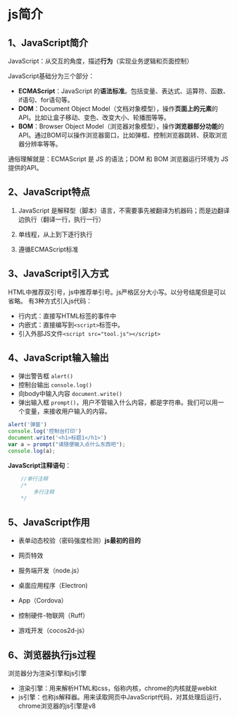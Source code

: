 # js简介

## 1、JavaScript简介

JavaScript：从交互的角度，描述**行为**（实现业务逻辑和页面控制）

JavaScript基础分为三个部分：

- **ECMAScript**：JavaScript 的**语法标准**。包括变量、表达式、运算符、函数、if语句、for语句等。
- **DOM**：Document Object Model（文档对象模型），操作**页面上的元素**的API。比如让盒子移动、变色、改变大小、轮播图等等。
- **BOM**：Browser Object Model（浏览器对象模型），操作**浏览器部分功能**的API。通过BOM可以操作浏览器窗口，比如弹框、控制浏览器跳转、获取浏览器分辨率等等。

通俗理解就是：ECMAScript 是 JS 的语法；DOM 和 BOM 浏览器运行环境为 JS提供的API。

## 2、JavaScript特点

1. JavaScript 是解释型（脚本）语言，不需要事先被翻译为机器码；而是边翻译边执行（翻译一行，执行一行）

2. 单线程，从上到下逐行执行

3. 遵循ECMAScript标准

## 3、JavaScript引入方式

HTML中推荐双引号，js中推荐单引号。js严格区分大小写。以分号结尾但是可以省略。
有3种方式引入js代码：

- 行内式：直接写HTML标签的事件中
- 内嵌式：直接编写到`<script>`标签中。
- 引入外部JS文件`<script src="tool.js"></script>`

## 4、JavaScript输入输出

- 弹出警告框 `alert()`
- 控制台输出 `console.log()`
- 向body中输入内容 `document.write()`
- 弹出输入框 `prompt()`，用户不管输入什么内容，都是字符串。我们可以用一个变量，来接收用户输入的内容。

```js
alert('弹窗') 
console.log('控制台打印') 
document.write('<h1>标题1</h1>')
var a = prompt("请随便输入点什么东西吧");
console.log(a);
```

**JavaScript注释语句**：

```js
	//单行注释
	/*
		多行注释
	*/
```

## 5、JavaScript作用

- 表单动态校验（密码强度检测）**js最初的目的**

- 网页特效
- 服务端开发（node.js）
- 桌面应用程序（Electron)
- App（Cordova）
- 控制硬件-物联网（Ruff）
- 游戏开发（cocos2d-js）

## 6、浏览器执行js过程

浏览器分为渲染引擎和js引擎

- 渲染引擎：用来解析HTML和css，俗称内核，chrome的内核就是webkit
- js引擎：也称js解释器。用来读取网页中JavaScript代码，对其处理后运行，chrome浏览器的js引擎是v8




